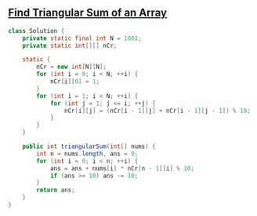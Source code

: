 ## [Find Triangular Sum of an Array](https://leetcode.com/problems/find-triangular-sum-of-an-array/description/?envType=daily-question&envId=2025-09-30)
```java
class Solution {
    private static final int N = 1001;
    private static int[][] nCr;

    static {
        nCr = new int[N][N];
        for (int i = 0; i < N; ++i) {
            nCr[i][0] = 1;
        }
        for (int i = 1; i < N; ++i) {
            for (int j = 1; j <= i; ++j) {
                nCr[i][j] = (nCr[i - 1][j] + nCr[i - 1][j - 1]) % 10;
            }
        }
    }

    public int triangularSum(int[] nums) {
        int n = nums.length, ans = 0;
        for (int i = 0; i < n; ++i) {
            ans = ans + nums[i] * nCr[n - 1][i] % 10;
            if (ans >= 10) ans -= 10;
        }
        return ans;
    }
}
```
